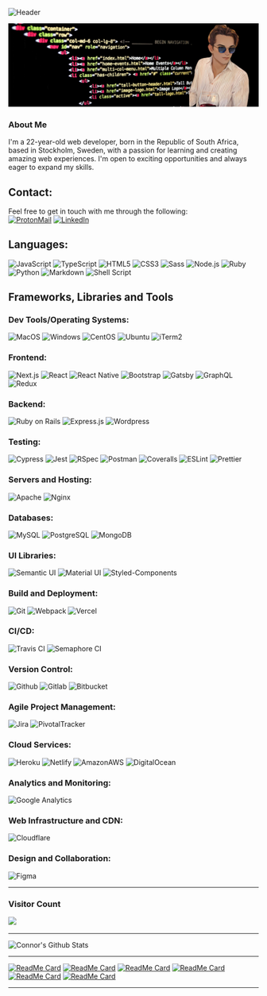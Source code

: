
![Header](https://capsule-render.vercel.app/api?text=Hi%20There,%20I%27m%20Connor,&desc=A%20web%20developer%20focused%20on%20frontend&type=waving&color=430098&fontColor=fff&fontAlignY=35&fontSize=50&animation=fadeIn&height=150)

<img src="./assets/banner.png">

### About Me

I'm a 22-year-old web developer, born in the Republic of South Africa, based in Stockholm, Sweden, with a passion for learning and creating amazing web experiences. I'm open to exciting opportunities and always eager to expand my skills.

## Contact:

<!-- Proton old: 8B89CC -->
Feel free to get in touch with me through the following:  
[![ProtonMail](https://img.shields.io/badge/ProtonMail-8a90c7?style=for-the-badge&logo=protonmail&logoColor=white)](mailto:connor.roelofsen@protonmail.com)
[![LinkedIn](https://img.shields.io/badge/LinkedIn-0077B5?style=for-the-badge&logo=linkedin&logoColor=white)](https://www.linkedin.com/in/connor-roelofsen)

## Languages:

![JavaScript](https://img.shields.io/badge/-JavaScript-FFA500?style=for-the-badge&logo=javascript&logoColor=white)
![TypeScript](https://img.shields.io/badge/TypeScript-C21325?style=for-the-badge&logo=typescript&logoColor=white)
![HTML5](https://img.shields.io/badge/HTML5-430098?style=for-the-badge&logo=html5&logoColor=white)
![CSS3](https://img.shields.io/badge/CSS3-007ACC?style=for-the-badge&logo=css3&logoColor=white)
![Sass](https://img.shields.io/badge/Sass-FFA500?style=for-the-badge&logo=sass&logoColor=white)
![Node.js](https://img.shields.io/badge/-Nodejs-C21325?style=for-the-badge&logo=Node.js&logoColor=white)
![Ruby](https://img.shields.io/badge/-Ruby-430098?style=for-the-badge&logo=ruby&logoColor=white)
![Python](https://img.shields.io/badge/-Python-007ACC?style=for-the-badge&logo=python&logoColor=white)
![Markdown](https://img.shields.io/badge/Markdown-FFA500?style=for-the-badge&logo=markdown&logoColor=white)
![Shell Script](https://img.shields.io/badge/Shell_Script-C21325?style=for-the-badge&logo=gnu-bash&logoColor=white)

## Frameworks, Libraries and Tools

### Dev Tools/Operating Systems:

![MacOS](https://img.shields.io/badge/mac%20os-FFA500?style=for-the-badge&logo=apple&logoColor=white)
![Windows](https://img.shields.io/badge/Windows-C21325?style=for-the-badge&logo=windows&logoColor=white)
![CentOS](https://img.shields.io/badge/Cent%20OS-430098?style=for-the-badge&logo=CentOS&logoColor=white)
![Ubuntu](https://img.shields.io/badge/Ubuntu-007ACC?style=for-the-badge&logo=ubuntu&logoColor=white)
![iTerm2](https://img.shields.io/badge/iTerm2-FFA500?style=for-the-badge&logo=iterm2&logoColor=white)

### Frontend:

![Next.js](https://img.shields.io/badge/next.js-FFA500?style=for-the-badge&logo=nextdotjs&logoColor=white)
![React](https://img.shields.io/badge/-React-C21325?style=for-the-badge&logo=react&logoColor=white)
![React Native](https://img.shields.io/badge/React_Native-430098?style=for-the-badge&logo=react&logoColor=white)
![Bootstrap](https://img.shields.io/badge/Bootstrap-007ACC?style=for-the-badge&logo=bootstrap&logoColor=white)
![Gatsby](https://img.shields.io/badge/Gatsby-FFA500?style=for-the-badge&logo=gatsby&logoColor=white)
![GraphQL](https://img.shields.io/badge/-GraphQL-C21325?style=for-the-badge&logo=graphql&logoColor=white)
![Redux](https://img.shields.io/badge/-Redux-430098?style=for-the-badge&logo=redux)

### Backend:

![Ruby on Rails](https://img.shields.io/badge/-Ruby%20on%20Rails-FFA500?style=for-the-badge&logo=ruby-on-rails)
![Express.js](https://img.shields.io/badge/Express.js-C21325?style=for-the-badge&logo=express.js&logoColor=white)
![Wordpress](https://img.shields.io/badge/Wordpress-430098?style=for-the-badge&logo=wordpress&logoColor=white)

### Testing:

![Cypress](https://img.shields.io/badge/-Cypress-FFA500?style=for-the-badge&logo=cypress&logoColor=white)
![Jest](https://img.shields.io/badge/-Jest-430098?style=for-the-badge&logo=jest&logoColor=white)
![RSpec](https://img.shields.io/badge/RSpec-007ACC?style=for-the-badge&logo=ruby&logoColor=white)
![Postman](https://img.shields.io/badge/Postman-FFA500?style=for-the-badge&logo=postman&logoColor=white)
![Coveralls](https://img.shields.io/badge/-Coveralls-C21325?style=for-the-badge&logo=coveralls)
![ESLint](https://img.shields.io/badge/eslint-430098?style=for-the-badge&logo=eslint&logoColor=white)
![Prettier](https://img.shields.io/badge/prettier-007ACC?style=for-the-badge&logo=prettier&logoColor=white)

### Servers and Hosting:

![Apache](https://img.shields.io/badge/Apache-FFA500?&style=for-the-badge&logo=apache&logoColor=white)
![Nginx](https://img.shields.io/badge/NGINX-C21325?&style=for-the-badge&logo=nginx&logoColor=white)

### Databases:

![MySQL](https://img.shields.io/badge/MySQL-FFA500?&style=for-the-badge&logo=mysql&logoColor=white)
![PostgreSQL](https://img.shields.io/badge/PostgreSQL-C21325?style=for-the-badge&logo=postgresql&logoColor=white)
![MongoDB](https://img.shields.io/badge/MongoDB-430098?style=for-the-badge&logo=mongodb&logoColor=white)

### UI Libraries:

![Semantic UI](https://img.shields.io/badge/semantic%20ui-FFA500?style=for-the-badge&logo=semanticuireact&logoColor=white)
![Material UI](https://img.shields.io/badge/Material--UI-C21325?style=for-the-badge&logo=material-ui&logoColor=white)
![Styled-Components](https://img.shields.io/badge/styled--components-430098?style=for-the-badge&logo=styled-components&logoColor=white)

### Build and Deployment:

![Git](https://img.shields.io/badge/GIT-FFA500?style=for-the-badge&logo=git&logoColor=white)
![Webpack](https://img.shields.io/badge/Webpack-C21325?&style=for-the-badge&logo=webpack&logoColor=white)
![Vercel](https://img.shields.io/badge/Vercel-430098?style=for-the-badge&logo=vercel&logoColor=white)

### CI/CD:

![Travis CI](https://img.shields.io/badge/travis_CI-FFA500?style=for-the-badge&logo=travisci&logoColor=white)
![Semaphore CI](https://img.shields.io/badge/Semaphore%20CI-C21325?logo=semaphoreci&logoColor=fff&style=for-the-badge)

### Version Control:

![Github](https://img.shields.io/badge/-GitHub-FFA500?style=for-the-badge&logo=github&logoColor=white)
![Gitlab](https://img.shields.io/badge/GitLab-C21325?style=for-the-badge&logo=gitlab&logoColor=white)
![Bitbucket](https://img.shields.io/badge/Bitbucket-430098?style=for-the-badge&logo=bitbucket&logoColor=white)

### Agile Project Management:

![Jira](https://img.shields.io/badge/Jira-FFA500?style=for-the-badge&logo=Jira&logoColor=white)
![PivotalTracker](https://img.shields.io/badge/-Pivotal%20Tracker-C21325?style=for-the-badge&logo=pivotaltracker)

### Cloud Services:

![Heroku](https://img.shields.io/badge/-Heroku-FFA500?style=for-the-badge&logo=heroku&logoColor=white)
![Netlify](https://img.shields.io/badge/Netlify-C21325?style=for-the-badge&logo=netlify&logoColor=white)
![AmazonAWS](https://img.shields.io/badge/Amazon_AWS-430098?style=for-the-badge&logo=amazon-aws&logoColor=white)
![DigitalOcean](https://img.shields.io/badge/DigitalOcean-007ACC?&style=for-the-badge&logo=digitalocean&logoColor=white)

### Analytics and Monitoring:

![Google Analytics](https://img.shields.io/badge/Google%20Analytics-FFA500?style=for-the-badge&logo=google%20analytics&logoColor=white)

### Web Infrastructure and CDN:

![Cloudflare](https://img.shields.io/badge/Cloudflare-FFA500?style=for-the-badge&logo=Cloudflare&logoColor=white)

### Design and Collaboration:

![Figma](https://img.shields.io/badge/Figma-FFA500?style=for-the-badge&logo=figma&logoColor=white)

---
### Visitor Count
<img src="https://profile-counter.glitch.me/grconnor/count.svg" />

---

![Connor's Github Stats](https://github-readme-stats.vercel.app/api?username=grconnor&show_icons=true&theme=midnight-purple&hide=stars,contribs)

<!-- [![Connor's wakatime stats](https://github-readme-stats.vercel.app/api/wakatime?username=grconnor)](https://github.com/grconnor/github-readme-stats) -->

---

[![ReadMe Card](https://github-readme-stats.vercel.app/api/pin/?username=grconnor&repo=client_admin_el_gaucho_nyheter&bg_color=000000&theme=midnight-purple)](https://github.com/grconnor/client_admin_el_gaucho_nyheter)
[![ReadMe Card](https://github-readme-stats.vercel.app/api/pin/?username=grconnor&repo=client_user_el_gaucho_nyheter&bg_color=000000&theme=midnight-purple)](https://github.com/grconnor/client_user_el_gaucho_nyheter)
[![ReadMe Card](https://github-readme-stats.vercel.app/api/pin/?username=grconnor&repo=mobile_el_gaucho_nyheter&bg_color=000000&theme=midnight-purple)](https://github.com/grconnor/mobile_el_gaucho_nyheter)
[![ReadMe Card](https://github-readme-stats.vercel.app/api/pin/?username=grconnor&repo=api_el_gaucho_nyheter&bg_color=000000&theme=midnight-purple)](https://github.com/grconnor/api_el_gaucho_nyheter)
[![ReadMe Card](https://github-readme-stats.vercel.app/api/pin/?username=grconnor&repo=connorroelofsen.com&bg_color=000000&theme=midnight-purple)](https://github.com/grconnor/connorroelofsen.com)
[![ReadMe Card](https://github-readme-stats.vercel.app/api/pin/?username=grconnor&repo=connorroelofsen.com_and_subdomains&bg_color=000000&theme=midnight-purple)](https://github.com/grconnor/connorroelofsen.com_and_subdomains)

---